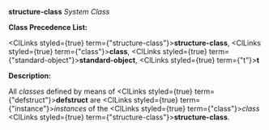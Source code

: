 **structure-class** *System Class* 



**Class Precedence List:** 



<ClLinks styled={true} term={"structure-class"}><b>structure-class</b></ClLinks>, <ClLinks styled={true} term={"class"}><b>class</b></ClLinks>, <ClLinks styled={true} term={"standard-object"}><b>standard-object</b></ClLinks>, <ClLinks styled={true} term={"t"}><b>t</b></ClLinks> 



**Description:** 



All *classes* defined by means of <ClLinks styled={true} term={"defstruct"}><b>defstruct</b></ClLinks> are <ClLinks styled={true} term={"instance"}><i>instances</i></ClLinks> of the <ClLinks styled={true} term={"class"}><i>class</i></ClLinks> <ClLinks styled={true} term={"structure-class"}><b>structure-class</b></ClLinks>. 
